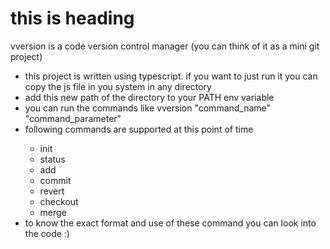 <h1> this is heading </h1>
<p> vversion is a code version control manager (you can think of it as a mini git project)</p>
<ul>
  <li>this project is written using typescript. if you want to just run it you can copy the js file in you system in any directory</li>
  <li>add this new path of the directory to your PATH env variable</li>
  <li>you can run the commands like vversion "command_name" "command_parameter" </li>
  <li>following commands are supported at this point of time</li>
  <ul>
    <li>init</li>
    <li>status</li>
    <li>add</li>
    <li>commit</li>
    <li>revert</li>
    <li>checkout</li>
    <li>merge</li>
  </ul>
  <li>to know the exact format and use of these command you can look into the code :) </li>
</ul>

